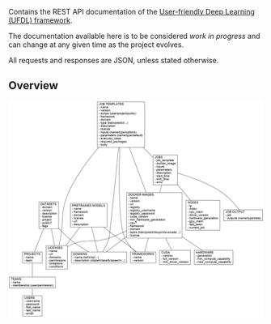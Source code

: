 Contains the REST API documentation of the [User-friendly Deep Learning (UFDL) framework](https://waikato-ufdl.github.io/).

The documentation available here is to be considered *work in progress* and can change 
at any given time as the project evolves.

All requests and responses are JSON, unless stated otherwise. 

## Overview

![API](img/api.png)

